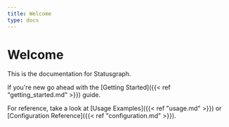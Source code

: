 ```yaml
---
title: Welcome
type: docs
---
```


# Welcome

This is the documentation for Statusgraph.

If you're new go ahead with the [Getting Started]({{< ref "getting_started.md" >}}) guide.

For reference, take a look at [Usage Examples]({{< ref "usage.md" >}}) or [Configuration Reference]({{< ref "configuration.md" >}}).
